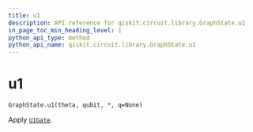 ```yaml
---
title: u1
description: API reference for qiskit.circuit.library.GraphState.u1
in_page_toc_min_heading_level: 1
python_api_type: method
python_api_name: qiskit.circuit.library.GraphState.u1
---
```


# u1

<span id="qiskit.circuit.library.GraphState.u1" />

`GraphState.u1(theta, qubit, *, q=None)`

Apply [`U1Gate`](qiskit.circuit.library.U1Gate "qiskit.circuit.library.U1Gate").

